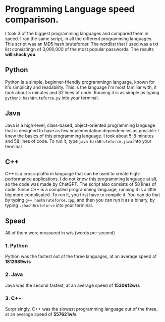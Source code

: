 # Programming Language speed comparison.
I took 3 of the biggest programming languages and compared them in speed. I ran the same script, in all the different programming languages. This script was an MD5 hash bruteforcer. The wordlist that I used was a txt list consistingn of 3,000,000 of the most popular passwords. The results **will shock you**.

## Python
Python is a simple, beginner-friendly programmingn language, known for it's simplicity and readability. This is the language I'm most familiar with, it took about 5 minutes and 32 lines of code.
Running it is as simple as typing `python3 hashBruteforce.py` into your terminal.

## Java
Java is a high-level, class-based, object-oriented programming language that is designed to have as few implementation dependencies as possible. I knew the basics of this programming language. I took about 5-8 minutes and 58 lines of code.
To run it, type `java hashBruteforce.java` into your terminal

## C++
C++ is a cross-platform language that can be used to create high-performance applications. I do not know this programming language at all, so the code was made by ChatGPT. The script also consists of 58 lines of code.
Since C++ is a compiled programming language, running it is a little big more complicated. To run it, you first have to compile it. You can do that by typing `g++ hashBruteforce.cpp`, and then you can run it as a binary, by typing `./hashBruteforce` into your terminal.

## Speed
All of them were measured in w/s (words per second)
### 1. Python
Python was the fastest out of the three languages, at an average speed of 
**1812689w/s** 

### 2. Java
Java was the second fastest, at an average speed of
**1530612w/s**

### 3. C++
Surprisingly, C++ was the slowest programming language out of the three, at an average speed of
**557621w/s**